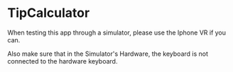 # TipCalculator

When testing this app through a simulator, please use the Iphone VR if you can. 

Also make sure that in the Simulator's Hardware, the keyboard is not connected to the hardware keyboard.

